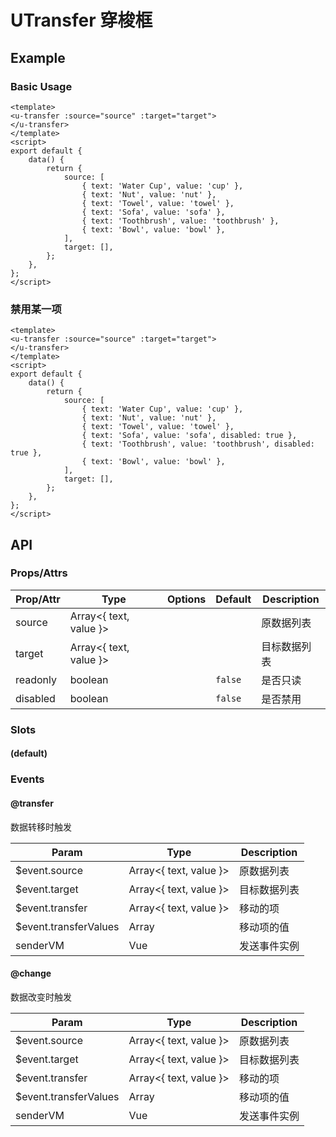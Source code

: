 <!-- 该 README.md 根据 api.yaml 和 docs/*.md 自动生成，为了方便在 GitHub 和 NPM 上查阅。如需修改，请查看源文件 -->

# UTransfer 穿梭框

## Example
### Basic Usage

``` vue
<template>
<u-transfer :source="source" :target="target">
</u-transfer>
</template>
<script>
export default {
    data() {
        return {
            source: [
                { text: 'Water Cup', value: 'cup' },
                { text: 'Nut', value: 'nut' },
                { text: 'Towel', value: 'towel' },
                { text: 'Sofa', value: 'sofa' },
                { text: 'Toothbrush', value: 'toothbrush' },
                { text: 'Bowl', value: 'bowl' },
            ],
            target: [],
        };
    },
};
</script>
```

### 禁用某一项

``` vue
<template>
<u-transfer :source="source" :target="target">
</u-transfer>
</template>
<script>
export default {
    data() {
        return {
            source: [
                { text: 'Water Cup', value: 'cup' },
                { text: 'Nut', value: 'nut' },
                { text: 'Towel', value: 'towel' },
                { text: 'Sofa', value: 'sofa', disabled: true },
                { text: 'Toothbrush', value: 'toothbrush', disabled: true },
                { text: 'Bowl', value: 'bowl' },
            ],
            target: [],
        };
    },
};
</script>
```

## API
### Props/Attrs

| Prop/Attr | Type | Options | Default | Description |
| --------- | ---- | ------- | ------- | ----------- |
| source | Array\<{ text, value }\> |  |  | 原数据列表 |
| target | Array\<{ text, value }\> |  |  | 目标数据列表 |
| readonly | boolean |  | `false` | 是否只读 |
| disabled | boolean |  | `false` | 是否禁用 |

### Slots

#### (default)



### Events

#### @transfer

数据转移时触发

| Param | Type | Description |
| ----- | ---- | ----------- |
| $event.source | Array\<{ text, value }\> | 原数据列表 |
| $event.target | Array\<{ text, value }\> | 目标数据列表 |
| $event.transfer | Array\<{ text, value }\> | 移动的项 |
| $event.transferValues | Array | 移动项的值 |
| senderVM | Vue | 发送事件实例 |

#### @change

数据改变时触发

| Param | Type | Description |
| ----- | ---- | ----------- |
| $event.source | Array\<{ text, value }\> | 原数据列表 |
| $event.target | Array\<{ text, value }\> | 目标数据列表 |
| $event.transfer | Array\<{ text, value }\> | 移动的项 |
| $event.transferValues | Array | 移动项的值 |
| senderVM | Vue | 发送事件实例 |
